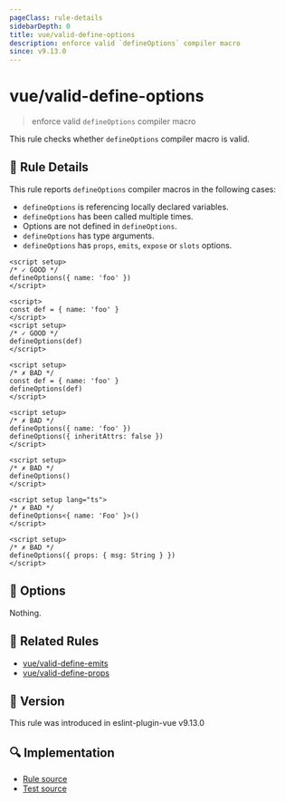 ```yaml
---
pageClass: rule-details
sidebarDepth: 0
title: vue/valid-define-options
description: enforce valid `defineOptions` compiler macro
since: v9.13.0
---
```

# vue/valid-define-options

> enforce valid `defineOptions` compiler macro

This rule checks whether `defineOptions` compiler macro is valid.

## :book: Rule Details

This rule reports `defineOptions` compiler macros in the following cases:

- `defineOptions` is referencing locally declared variables.
- `defineOptions` has been called multiple times.
- Options are not defined in `defineOptions`.
- `defineOptions` has type arguments.
- `defineOptions` has `props`, `emits`, `expose` or `slots` options.

<eslint-code-block :rules="{'vue/valid-define-options': ['error']}">

```vue
<script setup>
/* ✓ GOOD */
defineOptions({ name: 'foo' })
</script>
```

</eslint-code-block>

<eslint-code-block :rules="{'vue/valid-define-options': ['error']}">

```vue
<script>
const def = { name: 'foo' }
</script>
<script setup>
/* ✓ GOOD */
defineOptions(def)
</script>
```

</eslint-code-block>

<eslint-code-block :rules="{'vue/valid-define-options': ['error']}">

```vue
<script setup>
/* ✗ BAD */
const def = { name: 'foo' }
defineOptions(def)
</script>
```

</eslint-code-block>

<eslint-code-block :rules="{'vue/valid-define-options': ['error']}">

```vue
<script setup>
/* ✗ BAD */
defineOptions({ name: 'foo' })
defineOptions({ inheritAttrs: false })
</script>
```

</eslint-code-block>

<eslint-code-block :rules="{'vue/valid-define-options': ['error']}">

```vue
<script setup>
/* ✗ BAD */
defineOptions()
</script>
```

</eslint-code-block>

<eslint-code-block :rules="{'vue/valid-define-options': ['error']}">

```vue
<script setup lang="ts">
/* ✗ BAD */
defineOptions<{ name: 'Foo' }>()
</script>
```

</eslint-code-block>

<eslint-code-block :rules="{'vue/valid-define-options': ['error']}">

```vue
<script setup>
/* ✗ BAD */
defineOptions({ props: { msg: String } })
</script>
```

</eslint-code-block>

## :wrench: Options

Nothing.

## :couple: Related Rules

- [vue/valid-define-emits](https://github.com/vuejs/eslint-plugin-vue/tree/master/docs/rules/valid-define-emits.md)
- [vue/valid-define-props](https://github.com/vuejs/eslint-plugin-vue/tree/master/docs/rules/valid-define-props.md)

## :rocket: Version

This rule was introduced in eslint-plugin-vue v9.13.0

## :mag: Implementation

- [Rule source](https://github.com/vuejs/eslint-plugin-vue/blob/master/lib/rules/valid-define-options.js)
- [Test source](https://github.com/vuejs/eslint-plugin-vue/blob/master/tests/lib/rules/valid-define-options.js)
